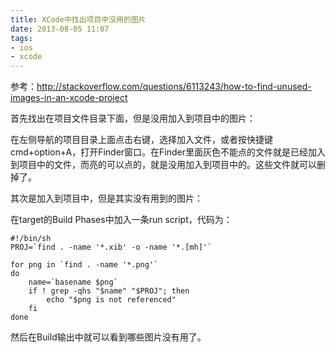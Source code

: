 ```yaml
---
title: XCode中找出项目中没用的图片
date: 2013-08-05 11:07
tags:
- ios
- xcode
---
```

参考：<http://stackoverflow.com/questions/6113243/how-to-find-unused-images-in-an-xcode-project>

首先找出在项目文件目录下面，但是没用加入到项目中的图片：

在左侧导航的项目目录上面点击右键，选择加入文件，或者按快捷键cmd+option+A，打开Finder窗口。在Finder里面灰色不能点的文件就是已经加入到项目中的文件，而亮的可以点的，就是没用加入到项目中的。这些文件就可以删掉了。

其次是加入到项目中，但是其实没有用到的图片：

在target的Build Phases中加入一条run script，代码为：

    #!/bin/sh
    PROJ=`find . -name '*.xib' -o -name '*.[mh]'`

    for png in `find . -name '*.png'`
    do
        name=`basename $png`
        if ! grep -qhs "$name" "$PROJ"; then
            echo "$png is not referenced"
        fi
    done

然后在Build输出中就可以看到哪些图片没有用了。